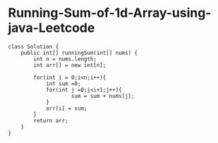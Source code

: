 # Running-Sum-of-1d-Array-using-java-Leetcode
    class Solution {
        public int[] runningSum(int[] nums) {
            int n = nums.length;
            int arr[] = new int[n];
    
            for(int i = 0;i<n;i++){
                int sum =0;
                for(int j =0;j<i+1;j++){
                        sum = sum + nums[j];
                }
                arr[i] = sum;
            }
            return arr;
        }
    }

